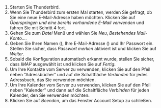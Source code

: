 <ol>
<li>
  Starten Sie Thunderbird.
</li>
<li>
  Wenn Sie Thunderbird zum ersten Mal starten, werden Sie gefragt, ob Sie eine neue E-Mail-Adresse haben möchten. Klicken Sie auf <i>Überspringen und eine bereits vorhandene E-Mail verwenden</i> und fahren Sie mit Schritt 4 fort.
</li>
<li>
  Gehen Sie zum <i>Datei</i> Menü und wählen Sie <i>Neu</i>, <i>Bestehendes Mail-Konto...</i>.
</li>
<li>
  Geben Sie Ihren Namen<span class="client_variables_available"> (<code><span class="client_var_name"></span></code>)</span>, Ihre E-Mail-Adresse<span class="client_variables_available"> (<code><span class="client_var_email"></span></code>)</span> und Ihr Passwort ein. Stellen Sie sicher, dass <i>Passwort merken</i> aktiviert ist und klicken Sie auf <i>Weiter</i>.
</li>
<li>
  Sobald die Konfiguration automatisch erkannt wurde, stellen Sie sicher, dass <i>IMAP</i> ausgewählt ist und klicken Sie auf <i>Fertig</i>.
</li>
<li>
  Um Ihre Kontakte vom Server zu verwenden, klicken Sie auf den Pfeil neben "Adressbücher" und auf die Schaltfläche <i>Verbinden</i> für jedes Adressbuch, das Sie verwenden möchten.
</li>
<li>
  Um Ihre Kalender vom Server zu verwenden, klicken Sie auf den Pfeil neben "Kalender" und dann auf die Schaltfläche <i>Verbinden</i> für jeden Kalender, den Sie verwenden möchten.
</li>
<li>
  Klicken Sie auf <i>Beenden</i>, um das Fenster Account Setup zu schließen.
</li>
</ol>
